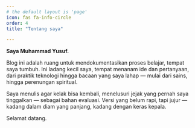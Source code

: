 ```yaml
---
# the default layout is 'page'
icon: fas fa-info-circle
order: 4
title: "Tentang saya"

---
```


<b>Saya Muhammad Yusuf.</b>

Blog ini adalah ruang untuk mendokumentasikan proses belajar, tempat saya tumbuh. Ini ladang kecil saya, tempat menanam ide dan pertanyaan, dari praktik teknologi hingga bacaan yang saya lahap — mulai dari sains, hingga perenungan spiritual.

Saya menulis agar kelak bisa kembali, menelusuri jejak yang pernah saya tinggalkan — sebagai bahan evaluasi. Versi yang belum rapi, tapi jujur — kadang dalam diam yang panjang, kadang dengan keras kepala.

Selamat datang.
